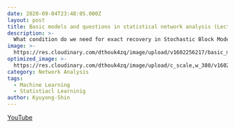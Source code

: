 ```yaml
---
date: 2020-09-04T23:48:05.000Z
layout: post
title: Basic models and questions in statistical network analysis (Lecture 1)
description: >-
  What condition do we need for exact recovery in Stochastic Block Model.
image: >-
  https://res.cloudinary.com/dthouk4zq/image/upload/v1602256217/basic_model_and_question_beqj3m.png
optimized_image: >-
  https://res.cloudinary.com/dthouk4zq/image/upload/c_scale,w_380/v1602256217/basic_model_and_question_beqj3m.png
category: Network Analysis
tags:
  - Machine Learning
  - Statistiacl Learninig
author: Kyuyong-Shin
---
```

[YouTube](https://youtu.be/nb9VFeN78bk)